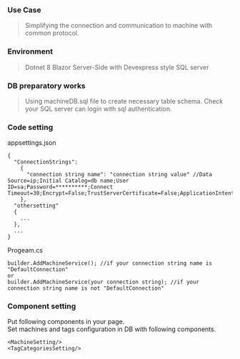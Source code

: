 ### Use Case
> Simplifying the connection and communication to machine with common protocol.
### Environment
> Dotnet 8 Blazor Server-Side with Devexpress style
> SQL server
### DB preparatory works
> Using machineDB.sql file to create necessary table schema.
> Check your SQL server can login with sql authentication.
### Code setting
appsettings.json
```
{
  "ConnectionStrings":
    {
      "connection string name": "connection string value" //Data Source=ip;Initial Catalog=db name;User ID=sa;Password=**********;Connect Timeout=30;Encrypt=False;TrustServerCertificate=False;ApplicationIntent=ReadWrite;MultiSubnetFailover=False
    },
  "othersetting"
  {
    ...
  },
  ...
}
```
Progeam.cs
```
builder.AddMachineService(); //if your connection string name is "DefaultConnection"
or
builder.AddMachineService(your connection string); //if your connection string name is not "DefaultConnection"
```
### Component setting
Put following components in your page.\
Set machines and tags configuration in DB with following components.

```
<MachineSetting/>
<TagCategoriesSetting/>
```

